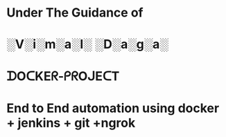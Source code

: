 #                     Under The Guidance of

#                     ░V░i░m░a░l░ ░D░a░g░a░
# ᗪOᑕKEᖇ-ᑭᖇOᒍEᑕT


# End to End automation using docker + jenkins + git +ngrok
